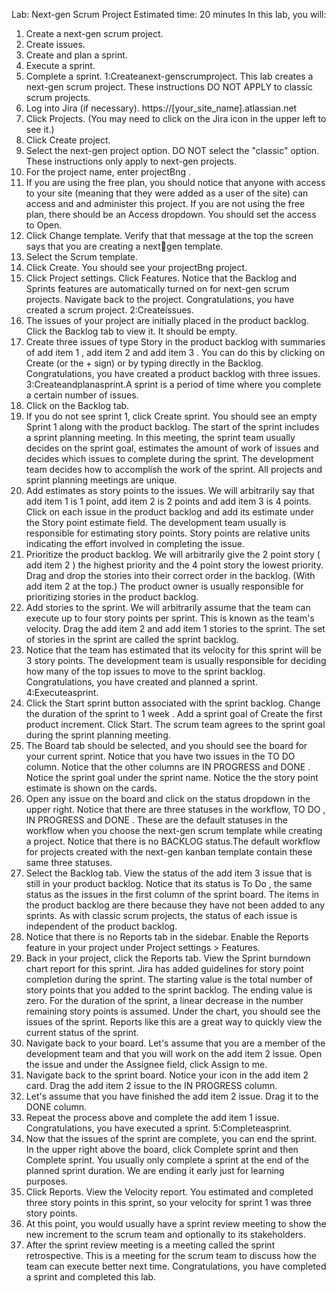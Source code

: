Lab: Next-gen Scrum Project
Estimated time: 20 minutes
In this lab, you will:
1. Create a next-gen scrum project.
2. Create issues.
3. Create and plan a sprint.
4. Execute a sprint.
5. Complete a sprint.
1:Createanext-genscrumproject.
This lab creates a next-gen scrum project. These instructions DO NOT APPLY to classic scrum projects.
1. Log into Jira (if necessary). https://[your_site_name].atlassian.net
2. Click Projects. (You may need to click on the Jira icon in the upper left to see it.)
3. Click Create project.
4. Select the next-gen project option. DO NOT select the "classic" option. These instructions only apply to
next-gen projects.
5. For the project name, enter projectBng .
6. If you are using the free plan, you should notice that anyone with access to your site (meaning that they
were added as a user of the site) can access and and administer this project. If you are not using the free
plan, there should be an Access dropdown. You should set the access to Open.
7. Click Change template. Verify that that message at the top the screen says that you are creating a nextgen template.
8. Select the Scrum template.
9. Click Create. You should see your projectBng project.
10. Click Project settings. Click Features. Notice that the Backlog and Sprints features are automatically
turned on for next-gen scrum projects. Navigate back to the project.
Congratulations, you have created a scrum project.
2:Createissues.
1. The issues of your project are initially placed in the product backlog. Click the Backlog tab to view it. It
should be empty.
2. Create three issues of type Story in the product backlog with summaries of add item 1 , add item 2
and add item 3 . You can do this by clicking on Create (or the + sign) or by typing directly in the
Backlog.
Congratulations, you have created a product backlog with three issues.
3:Createandplanasprint.A sprint is a period of time where you complete a certain number of issues.
1. Click on the Backlog tab.
2. If you do not see sprint 1, click Create sprint. You should see an empty Sprint 1 along with the product
backlog.
The start of the sprint includes a sprint planning meeting. In this meeting, the sprint team usually
decides on the sprint goal, estimates the amount of work of issues and decides which issues to
complete during the sprint. The development team decides how to accomplish the work of the sprint.
All projects and sprint planning meetings are unique.
3. Add estimates as story points to the issues. We will arbitrarily say that add item 1 is 1 point, add item
2 is 2 points and add item 3 is 4 points.
Click on each issue in the product backlog and add its estimate under the Story point
estimate field.
The development team usually is responsible for estimating story points. Story points are relative units
indicating the effort involved in completing the issue.
4. Prioritize the product backlog. We will arbitrarily give the 2 point story ( add item 2 ) the highest priority
and the 4 point story the lowest priority.
Drag and drop the stories into their correct order in the backlog. (With add item 2 at the top.)
The product owner is usually responsible for prioritizing stories in the product backlog.
5. Add stories to the sprint. We will arbitrarily assume that the team can execute up to four story points per
sprint. This is known as the team's velocity.
Drag the add item 2 and add item 1 stories to the sprint. The set of stories in the sprint are
called the sprint backlog.
6. Notice that the team has estimated that its velocity for this sprint will be 3 story points.
The development team is usually responsible for deciding how many of the top issues to move to the
sprint backlog.
Congratulations, you have created and planned a sprint.
4:Executeasprint.
1. Click the Start sprint button associated with the sprint backlog. Change the duration of the sprint to 1
week . Add a sprint goal of Create the first product increment. Click Start.
The scrum team agrees to the sprint goal during the sprint planning meeting.
2. The Board tab should be selected, and you should see the board for your current sprint. Notice that you
have two issues in the TO DO column. Notice that the other columns are IN PROGRESS and DONE .
Notice the sprint goal under the sprint name. Notice the the story point estimate is shown on the cards.
3. Open any issue on the board and click on the status dropdown in the upper right. Notice that there are
three statuses in the workflow, TO DO , IN PROGRESS and DONE . These are the default statuses in the
workflow when you choose the next-gen scrum template while creating a project. Notice that there is no
BACKLOG status.The default workflow for projects created with the next-gen kanban template contain these same three
statuses.
4. Select the Backlog tab. View the status of the add item 3 issue that is still in your product backlog.
Notice that its status is To Do , the same status as the issues in the first column of the sprint board. The
items in the product backlog are there because they have not been added to any sprints. As with classic
scrum projects, the status of each issue is independent of the product backlog.
5. Notice that there is no Reports tab in the sidebar. Enable the Reports feature in your project under Project
settings > Features.
6. Back in your project, click the Reports tab. View the Sprint burndown chart report for this sprint. Jira has
added guidelines for story point completion during the sprint. The starting value is the total number of story
points that you added to the sprint backlog. The ending value is zero. For the duration of the sprint, a linear
decrease in the number remaining story points is assumed. Under the chart, you should see the issues of
the sprint.
Reports like this are a great way to quickly view the current status of the sprint.
7. Navigate back to your board. Let's assume that you are a member of the development team and that you
will work on the add item 2 issue. Open the issue and under the Assignee field, click Assign to me.
8. Navigate back to the sprint board. Notice your icon in the add item 2 card. Drag the add item 2
issue to the IN PROGRESS column.
9. Let's assume that you have finished the add item 2 issue. Drag it to the DONE column.
10. Repeat the process above and complete the add item 1 issue.
Congratulations, you have executed a sprint.
5:Completeasprint.
1. Now that the issues of the sprint are complete, you can end the sprint. In the upper right above the board,
click Complete sprint and then Complete sprint.
You usually only complete a sprint at the end of the planned sprint duration. We are ending it early just
for learning purposes.
2. Click Reports. View the Velocity report. You estimated and completed three story points in this sprint, so
your velocity for sprint 1 was three story points.
3. At this point, you would usually have a sprint review meeting to show the new increment to the scrum team
and optionally to its stakeholders.
4. After the sprint review meeting is a meeting called the sprint retrospective. This is a meeting for the scrum
team to discuss how the team can execute better next time.
Congratulations, you have completed a sprint and completed this lab.
